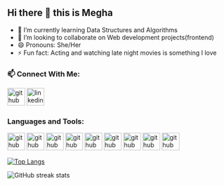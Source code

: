 ## Hi there 👋 this is Megha

<!-- - 🔭 I’m currently working on Team Technical Affairs,NITJ Website-->
- 🌱 I’m currently learning Data Structures and Algorithms 
- 👯 I’m looking to collaborate on Web development projects(frontend)
- 😄 Pronouns: She/Her
- ⚡ Fun fact: Acting and watching late night movies is something I love
<!-- 💬 Let's talk about -->
### 📫 Connect With Me:
[<img src='https://cdn.jsdelivr.net/npm/simple-icons@3.0.1/icons/github.svg' alt='github' height='40'>](https://github.com/meghagupta19)    [<img src='https://img.icons8.com/fluent/48/000000/linkedin.png' alt='linkedin' height='40'>](https://www.linkedin.com/in/megha-gupta-7013431a8/)   <!-- [<img src='https://img.icons8.com/fluent/48/000000/instagram-new.png' alt='instagram' height='40'>](https://www.instagram.com/megs.gupta/)  -->

### Languages and Tools:
<img src='https://img.icons8.com/color/48/000000/android-os.png' alt='github' height='40'>  <img src='https://img.icons8.com/color/48/000000/kotlin.png' alt='github' height='40'>   <img src='https://img.icons8.com/color/48/000000/google-firebase-console.png' alt='github' height='40'>  <img src='https://cdn0.iconfinder.com/data/icons/HTML5/256/HTML_Logo.png' alt='github' height='40'>  <img src='https://cdn4.iconfinder.com/data/icons/flat-brand-logo-2/512/css3-128.png' alt='github' height='40'>  <img src='https://img.icons8.com/color/48/000000/javascript.png' alt='github' height='40'>  <img src='https://cdn4.iconfinder.com/data/icons/logos-3/600/React.js_logo-128.png' alt='github' height='40'>  <img src='https://img.icons8.com/color/48/000000/c-programming.png' alt='github' height='40'>  <img src='https://img.icons8.com/color/48/000000/c-plus-plus-logo.png' alt='github' height='40'> 

[![Top Langs](https://github-readme-stats.vercel.app/api/top-langs/?username=meghagupta19&langs_count=12&count-private=true&layout=compact)](https://github.com/meghagupta19/github-readme-stats)

<!--![GitHub stats](https://github-readme-stats.vercel.app/api?username=meghagupta19&theme=calm&show_icons=true&count_private=true)-->

![GitHub streak stats](https://github-readme-streak-stats.herokuapp.com/?user=meghagupta19)  
